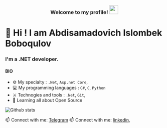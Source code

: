 
<h3 align="center">
  Welcome to my profile!
    <img src="https://media.giphy.com/media/hvRJCLFzcasrR4ia7z/giphy.gif" width="28">
</h3>

# 👋 Hi ! I am Abdisamadovich Islombek Boboqulov

### I'm a .NET developer.

#### BIO


- ⚙️ My specialty : `.Net`, `Asp.net Core`, 
- 💻 My programming languages : `C#`, `C`, `Python`
- ⚔️ Technogies and tools : `.Net`, `Git`,
- 🌱 Learning all about Open Source


 ![Github stats](https://github-readme-stats.vercel.app/api?username=abdisamadovich&show_icons=true&theme=dark)

📫 Connect with me: [Telegram](https://t.me/boboquloff)
📫 Connect with me: [linkedin](https://linkedin.com/in/abdisamadovich),
